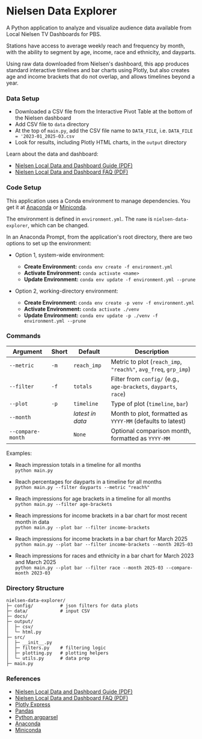 # Nielsen Data Explorer

A Python application to analyze and visualize audience data available from Local Nielsen TV Dashboards for PBS.

Stations have access to average weekly reach and frequency by month, with the ability to segment by age, income, race and ethnicity, and dayparts.

Using raw data downloaded from Nielsen's dashboard, this app produces standard interactive timelines and bar charts using Plotly, but also creates age and income brackets that do not overlap, and allows timelines beyond a year.

### Data Setup

- Downloaded a CSV file from the Interactive Pivot Table at the bottom of the Nielsen dashboard
- Add CSV file to `data` directory
- At the top of `main.py`, add the CSV file name to `DATA_FILE`, i.e. `DATA_FILE = '2023-01_2025-03.csv`
- Look for results, including Plotly HTML charts, in the `output` directory

Learn about the data and dashboard:

- [Nielsen Local Data and Dashboard Guide (PDF)](docs/Nielsen-Local-TV-Dashboard.pdf)
- [Nielsen Local Data and Dashboard FAQ (PDF)](docs/Nielsen-Local-TV-Dashboard-FAQ.pdf)

### Code Setup

This application uses a Conda environment to manage dependencies. You get it at [Anaconda](https://www.anaconda.com/download/) or [Miniconda](https://docs.anaconda.com/miniconda/).

The environment is defined in `environment.yml`. The `name` is `nielsen-data-explorer`, which can be changed.

In an Anaconda Prompt, from the application's root directory, there are two options to set up the environment:

- Option 1, system-wide environment:

  - **Create Environment:** `conda env create -f environment.yml`
  - **Activate Environment:** `conda activate <name>`
  - **Update Environment:** `conda env update -f environment.yml --prune`

- Option 2, working-directory environment:

  - **Create Environment:** `conda env create -p venv -f environment.yml`
  - **Activate Environment:** `conda activate ./venv`
  - **Update Environment:** `conda env update -p ./venv -f environment.yml --prune`

### Commands

| Argument          | Short | Default          | Description                                                      |
| ----------------- | ----- | ---------------- | ---------------------------------------------------------------- |
| `--metric`        | `-m`  | `reach_imp`      | Metric to plot (`reach_imp`, `"reach%"`, `avg_freq`, `grp_imp`)  |
| `--filter`        | `-f`  | `totals`         | Filter from `config/` (e.g., `age-brackets`, `dayparts`, `race`) |
| `--plot`          | `-p`  | `timeline`       | Type of plot (`timeline`, `bar`)                                 |
| `--month`         |       | _latest in data_ | Month to plot, formatted as `YYYY-MM` (defaults to latest)       |
| `--compare-month` |       | `None`           | Optional comparison month, formatted as `YYYY-MM`                |

Examples:

- Reach impression totals in a timeline for all months  
  `python main.py`

- Reach percentages for dayparts in a timeline for all months  
  `python main.py --filter dayparts --metric "reach%"`

- Reach impressions for age brackets in a timeline for all months  
  `python main.py --filter age-brackets`

- Reach impressions for income brackets in a bar chart for most recent month in data  
  `python main.py --plot bar --filter income-brackets`

- Reach impressions for income brackets in a bar chart for March 2025  
  `python main.py --plot bar --filter income-brackets --month 2025-03`

- Reach impressions for races and ethnicity in a bar chart for March 2023 and March 2025  
  `python main.py --plot bar --filter race --month 2025-03 --compare-month 2023-03`

### Directory Structure

```
nielsen-data-explorer/
├─ config/          # json filters for data plots
├─ data/            # input CSV
├─ docs/
├─ output/
│  ├─ csv/
│  └─ html.py
├─ src/
│  ├─ __init__.py
│  ├─ filters.py    # filtering logic
│  ├─ plotting.py   # plotting helpers
│  └─ utils.py      # data prep
├─ main.py
```

### References

- [Nielsen Local Data and Dashboard Guide (PDF)](docs/Nielsen-Local-TV-Dashboard.pdf)
- [Nielsen Local Data and Dashboard FAQ (PDF)](docs/Nielsen-Local-TV-Dashboard-FAQ.pdf)
- [Plotly Express](https://plotly.com/python/plotly-express/)
- [Pandas](https://pandas.pydata.org/)
- [Python argparseI](https://docs.python.org/3/library/argparse.html)
- [Anaconda](https://www.anaconda.com/download/)
- [Miniconda](https://docs.anaconda.com/miniconda/)
